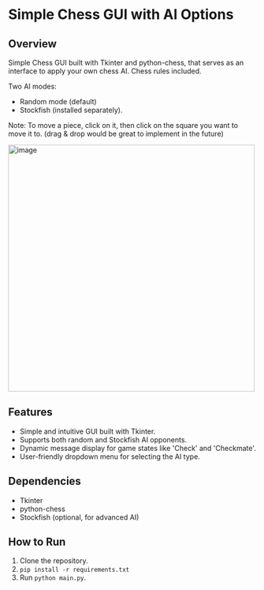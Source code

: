 # Simple Chess GUI with AI Options

## Overview
Simple Chess GUI built with Tkinter and python-chess, that serves as an interface to apply your own chess AI.
Chess rules included.

Two AI modes: 
- Random mode (default)
- Stockfish (installed separately).

Note: To move a piece, click on it, then click on the square you want to move it to.
(drag & drop would be great to implement in the future)

<img width="500" alt="image" src="https://github.com/gusbakker/python-chess-gui/assets/11593313/431bc3bd-994a-4956-8a3d-119a07ad1894">

## Features
- Simple and intuitive GUI built with Tkinter.
- Supports both random and Stockfish AI opponents.
- Dynamic message display for game states like 'Check' and 'Checkmate'.
- User-friendly dropdown menu for selecting the AI type.

## Dependencies
- Tkinter
- python-chess
- Stockfish (optional, for advanced AI)

## How to Run
1. Clone the repository.
2. `pip install -r requirements.txt`
3. Run `python main.py`.
